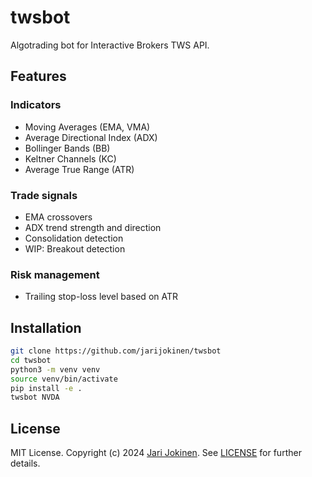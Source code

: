 # twsbot

Algotrading bot for Interactive Brokers TWS API.

## Features

### Indicators

- Moving Averages (EMA, VMA)
- Average Directional Index (ADX)
- Bollinger Bands (BB)
- Keltner Channels (KC)
- Average True Range (ATR)

### Trade signals

- EMA crossovers
- ADX trend strength and direction
- Consolidation detection
- WIP: Breakout detection

### Risk management

- Trailing stop-loss level based on ATR

## Installation

```bash
git clone https://github.com/jarijokinen/twsbot
cd twsbot
python3 -m venv venv
source venv/bin/activate
pip install -e .
twsbot NVDA
```

## License

MIT License. Copyright (c) 2024 [Jari Jokinen](https://jarijokinen.com).  See
[LICENSE](https://github.com/jarijokinen/twsbot/blob/main/LICENSE.txt)
for further details.
